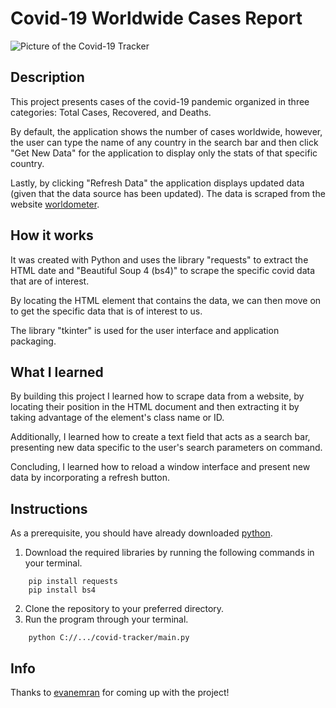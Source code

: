 # Covid-19 Worldwide Cases Report

![Picture of the Covid-19 Tracker](https://i.imgur.com/VSVnRZv.png)

## Description

This project presents cases of the covid-19 pandemic organized in three categories: Total Cases, Recovered, and Deaths. 

By default, the application shows the number of cases worldwide, however, the user can type the name of any country in the search bar and then click "Get New Data" for the application to display only the stats of that specific country. 

Lastly, by clicking "Refresh Data" the application displays updated data (given that the data source has been updated). The data is scraped from the website [worldometer](https://www.worldometers.info/coronavirus/).

## How it works

It was created with Python and uses the library "requests" to extract the HTML date and "Beautiful Soup 4 (bs4)" to scrape the specific covid data that are of interest.

By locating the HTML element that contains the data, we can then move on to get the specific data that is of interest to us.

The library "tkinter" is used for the user interface and application packaging.

## What I learned

By building this project I learned how to scrape data from a website, by locating their position in the HTML document and then extracting it by taking advantage of the element's class name or ID. 

Additionally, I learned how to create a text field that acts as a search bar, presenting new data specific to the user's search parameters on command.

Concluding, I learned how to reload a window interface and present new data by incorporating a refresh button.

## Instructions

As a prerequisite, you should have already downloaded [python](https://www.python.org/downloads/).

1) Download the required libraries by running the following commands in your terminal.
```
    pip install requests
    pip install bs4
```
2) Clone the repository to your preferred directory.
3) Run the program through your terminal.
```
    python C://.../covid-tracker/main.py
```        
## Info

Thanks to [evanemran](https://github.com/evanemran) for coming up with the project!
